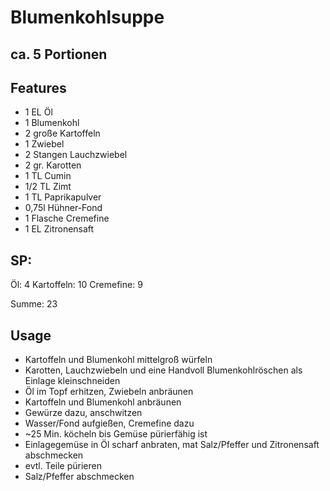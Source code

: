 # Blumenkohlsuppe
## ca. 5 Portionen

## Features
- 1 EL Öl
- 1 Blumenkohl
- 2 große Kartoffeln
- 1 Zwiebel
- 2 Stangen Lauchzwiebel
- 2 gr. Karotten
- 1 TL Cumin
- 1/2 TL Zimt
- 1 TL Paprikapulver
- 0,75l Hühner-Fond
- 1 Flasche Cremefine
- 1 EL Zitronensaft

## SP:
Öl: 4
Kartoffeln: 10
Cremefine: 9


Summe: 23

## Usage
- Kartoffeln und Blumenkohl mittelgroß würfeln
- Karotten, Lauchzwiebeln und eine Handvoll Blumenkohlröschen als Einlage kleinschneiden
- Öl im Topf erhitzen, Zwiebeln anbräunen
- Kartoffeln und Blumenkohl anbräunen
- Gewürze dazu, anschwitzen
- Wasser/Fond aufgießen, Cremefine dazu
- ~25 Min. köcheln bis Gemüse pürierfähig ist
- Einlagegemüse in Öl scharf anbraten, mat Salz/Pfeffer und Zitronensaft abschmecken
- evtl. Teile pürieren
- Salz/Pfeffer abschmecken
